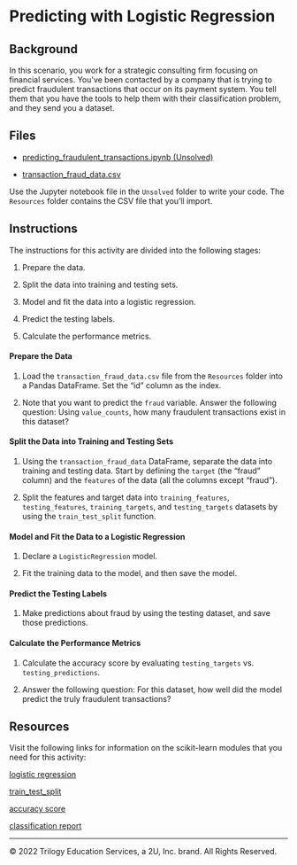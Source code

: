 # Predicting with Logistic Regression

## Background

In this scenario, you work for a strategic consulting firm focusing on financial services. You've been contacted by a company that is trying to predict fraudulent transactions that occur on its payment system. You tell them that you have the tools to help them with their classification problem, and they send you a dataset.

## Files

* [predicting_fraudulent_transactions.ipynb (Unsolved)](Unsolved/predicting_fraudulent_transactions.ipynb)

* [transaction_fraud_data.csv](Resources/transaction_fraud_data.csv)

Use the Jupyter notebook file in the `Unsolved` folder to write your code. The `Resources` folder contains the CSV file that you’ll import.

## Instructions

The instructions for this activity are divided into the following stages:

1. Prepare the data.

2. Split the data into training and testing sets.

3. Model and fit the data into a logistic regression.

4. Predict the testing labels.

5. Calculate the performance metrics.

#### Prepare the Data

1. Load the `transaction_fraud_data.csv` file from the `Resources` folder into a Pandas DataFrame. Set the “id” column as the index.

2. Note that you want to predict the `fraud` variable. Answer the following question: Using `value_counts`, how many fraudulent transactions exist in this dataset?

#### Split the Data into Training and Testing Sets

1. Using the `transaction_fraud_data` DataFrame, separate the data into training and testing data. Start by defining the `target` (the “fraud” column) and the `features` of the data (all the columns except “fraud”).

2. Split the features and target data into `training_features`, `testing_features`, `training_targets`, and `testing_targets` datasets by using the `train_test_split` function.

#### Model and Fit the Data to a Logistic Regression

1. Declare a `LogisticRegression` model.

2. Fit the training data to the model, and then save the model.

#### Predict the Testing Labels

1. Make predictions about fraud by using the testing dataset, and save those predictions.

#### Calculate the Performance Metrics

1. Calculate the accuracy score by evaluating `testing_targets` vs. `testing_predictions`.

2. Answer the following question: For this dataset, how well did the model predict the truly fraudulent transactions?

## Resources

Visit the following links for information on the scikit-learn modules that you need for this activity:

[logistic regression](https://scikit-learn.org/stable/modules/generated/sklearn.linear_model.LogisticRegression.html)

[train_test_split](https://scikit-learn.org/stable/modules/generated/sklearn.model_selection.train_test_split.html)

[accuracy score](https://scikit-learn.org/stable/modules/generated/sklearn.metrics.accuracy_score.html)

[classification report](https://scikit-learn.org/stable/modules/generated/sklearn.metrics.classification_report.html)

---

© 2022 Trilogy Education Services, a 2U, Inc. brand. All Rights Reserved.
